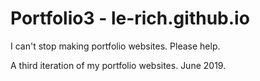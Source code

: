 # Portfolio3 - le-rich.github.io
I can't stop making portfolio websites. Please help.


A third iteration of my portfolio websites. June 2019.

